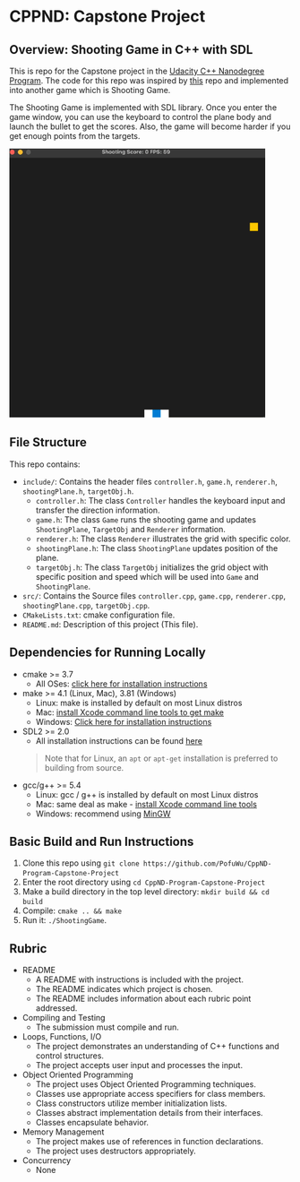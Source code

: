 # CPPND: Capstone Project

## Overview: Shooting Game in C++ with SDL

This is repo for the Capstone project in the [Udacity C++ Nanodegree Program](https://www.udacity.com/course/c-plus-plus-nanodegree--nd213). The code for this repo was inspired by [this](https://github.com/udacity/CppND-Capstone-Snake-Game) repo and implemented into another game which is Shooting Game.

The Shooting Game is implemented with SDL library. Once you enter the game window, you can use the keyboard to control the plane body and launch the bullet to get the scores. Also, the game will become harder if you get enough points from the targets. 

<img src="ShootingGame.gif"/>

## File Structure

This repo contains:

* `include/`: Contains the header files `controller.h`, `game.h`, `renderer.h`, `shootingPlane.h`, `targetObj.h`.
  * `controller.h`: The class `Controller` handles the keyboard input and transfer the direction information.
  * `game.h`: The class `Game` runs the shooting game and updates `ShootingPlane`, `TargetObj` and `Renderer` information.
  * `renderer.h`: The class `Renderer` illustrates the grid with specific color.
  * `shootingPlane.h`: The class `ShootingPlane` updates position of the plane.
  * `targetObj.h`: The class `TargetObj` initializes the grid object with specific position and speed which will be used into `Game` and `ShootingPlane`.
* `src/`: Contains the Source files `controller.cpp`, `game.cpp`, `renderer.cpp`, `shootingPlane.cpp`, `targetObj.cpp`.
* `CMakeLists.txt`: cmake configuration file.
* `README.md`: Description of this project (This file).

## Dependencies for Running Locally
* cmake >= 3.7
  * All OSes: [click here for installation instructions](https://cmake.org/install/)
* make >= 4.1 (Linux, Mac), 3.81 (Windows)
  * Linux: make is installed by default on most Linux distros
  * Mac: [install Xcode command line tools to get make](https://developer.apple.com/xcode/features/)
  * Windows: [Click here for installation instructions](http://gnuwin32.sourceforge.net/packages/make.htm)
* SDL2 >= 2.0
  * All installation instructions can be found [here](https://wiki.libsdl.org/Installation)
  >Note that for Linux, an `apt` or `apt-get` installation is preferred to building from source. 
* gcc/g++ >= 5.4
  * Linux: gcc / g++ is installed by default on most Linux distros
  * Mac: same deal as make - [install Xcode command line tools](https://developer.apple.com/xcode/features/)
  * Windows: recommend using [MinGW](http://www.mingw.org/)

## Basic Build and Run Instructions

1. Clone this repo using `git clone https://github.com/PofuWu/CppND-Program-Capstone-Project`
2. Enter the root directory using `cd CppND-Program-Capstone-Project`
3. Make a build directory in the top level directory: `mkdir build && cd build`
4. Compile: `cmake .. && make`
5. Run it: `./ShootingGame`.

  
## Rubric
* README
  * A README with instructions is included with the project.
  * The README indicates which project is chosen.
  * The README includes information about each rubric point addressed.
* Compiling and Testing
  * The submission must compile and run.
* Loops, Functions, I/O
  * The project demonstrates an understanding of C++ functions and control structures.
  * The project accepts user input and processes the input.
* Object Oriented Programming
  * The project uses Object Oriented Programming techniques.
  * Classes use appropriate access specifiers for class members.
  * Class constructors utilize member initialization lists.
  * Classes abstract implementation details from their interfaces.
  * Classes encapsulate behavior.
* Memory Management
  * The project makes use of references in function declarations.
  * The project uses destructors appropriately.
* Concurrency
  * None

